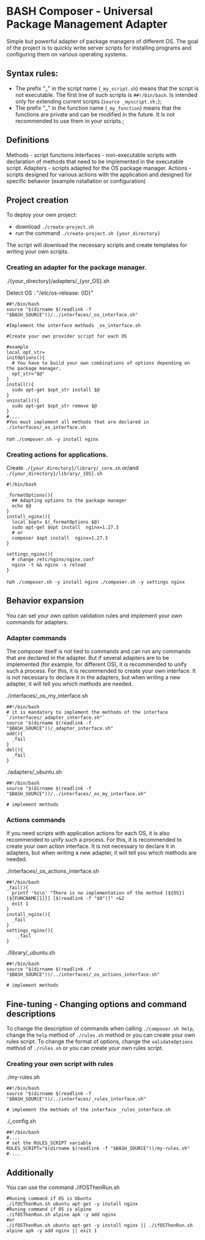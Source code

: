 # BASH Composer - Universal Package Management Adapter

Simple but powerful adapter of package managers of different OS.
The goal of the project is to quickly write server scripts for installing programs and configuring them on various operating systems.

## Syntax rules:

- The prefix "_" in the script name (`_my_script.sh`) means that the script is not executable. The first line of such scripts is `##!/bin/bash`.   Is intended only for extending current scripts (`source _myscript.sh;`);
-  The prefix "_" in the function name (`_my_function`) means that the functions are private and can be modified in the future.
It is not recommended to use them in your scripts.;

## Definitions
Methods - script functions
Interfaces - non-executable scripts with declaration of methods that need to be implemented in the executable script.
Adapters - scripts adapted for the OS package manager.
Actions - scripts designed for various actions with the application and designed for specific behavior (example nstallation or configuration)

## Project creation

To deploy your own project:
- download `./create-project.sh`
- run the command `./create-project.sh {your_directory}`

The script will download the necessary scripts and create templates for writing your own scripts.

### Creating an adapter for the package manager.

./{your_directory}/adapters/_{yor_OS}.sh

Detect OS : "/etc/os-release: {ID}"

```shell
##!/bin/bash
source "$(dirname $(readlink -f "$BASH_SOURCE"))/../interfaces/_os_interface.sh"

#Implement the interface methods _os_interface.sh

#Create your own provider script for each OS

#example
local opt_str=
initOptions(){
  # You have to build your own combinations of options depending on the package manager.
  opt_str="$@"
}
install(){
  sudo apt-get $opt_str install $@
}
uninstall(){
  sudo apt-get $opt_str remove $@
}
#....
#You must implement all methods that are declared in ./interfaces/_os_interface.sh
```
run
`./composer.sh -y install nginx`


### Creating actions for applications.

Create 
`./{your_directory}/library/_core.sh`
or/and
`./{your_directory}/library/_{OS}.sh`

```shell
#!/bin/bash

_formatOptions(){
  ## Adapting options to the package manager
  echo $@
}
install_nginx(){
  local $opt= $(_formatOptions $@) 
  sudo apt-get $opt install  nginx=1.27.3
  # or
  composer $opt install  nginx=1.27.3
}

settings_nginx(){
  # change /etc/nginx/nginx.conf
  nginx -t && nginx -s reload 
}

```
run
`./composer.sh -y install nginx`
`./composer.sh -y settings nginx`


## Behavior expansion

You can set your own option validation rules and implement your own commands for adapters.

### Adapter commands

The composer itself is not tied to commands and can run any commands that are declared in the adapter.
But if several adapters are to be implemented (for example, for different OS), it is recommended to unify such a process.
For this, it is recommended to create your own interface. It is not necessary to declare it in the adapters,
but when writing a new adapter, it will tell you which methods are needed.

./interfaces/_os_my_interface.sh
```shell
##!/bin/bash
# it is mandatory to implement the methods of the interface `/interfaces/_adapter_interface.sh"`
source "$(dirname $(readlink -f "$BASH_SOURCE"))/_adapter_interface.sh"
add(){
  _fail
}
del(){
  _fail
}
```
./adapters/_ubuntu.sh
```shell
##!/bin/bash
source "$(dirname $(readlink -f "$BASH_SOURCE"))/../interfaces/_os_my_interface.sh"

# implement methods

```

### Actions commands

If you need scripts with application actions for each OS, it is also recommended to unify such a process.
For this, it is recommended to create your own action interface. It is not necessary to declare it in adapters,
but when writing a new adapter, it will tell you which methods are needed.

./interfaces/_os_actions_interface.sh
```shell
##!/bin/bash
_fail(){
  printf '%s\n' "There is no implementation of the method [${OS}] [${FUNCNAME[1]}] [$(readlink -f "$0")]" >&2
  exit 1
}
install_nginx(){
  _fail
}
settings_nginx(){
    _fail
}
```
./library/_ubuntu.sh
```shell
##!/bin/bash
source "$(dirname $(readlink -f "$BASH_SOURCE"))/../interfaces/_os_actions_interface.sh"

# implement methods
```

## Fine-tuning - Changing options and command descriptions
To change the description of commands when calling `./composer.sh help`, change  the `help` method of  `./rules.sh` method 
or you can create your own rules script.
To change the format of options, change the `validateOptions` method of `./rules.sh`
or you can create your own rules script.

### Creating your own script with rules

./my-rules.sh
```shell
##!/bin/bash
source "$(dirname $(readlink -f "$BASH_SOURCE"))/../interfaces/_rules_interface.sh"

# implement the methods of the interface _rules_interface.sh
```

./_config.sh
```shell
##!/bin/bash
#....
# set the RULES_SCRIPT variable
RULES_SCRIPT="$(dirname $(readlink -f "$BASH_SOURCE"))/my-rules.sh"
#....
```


## Additionally

You can use the command ./ifOSThenRun.sh
```shell
#Runing command if OS is Ubuntu
./ifOSThenRun.sh ubuntu apt-get -y install nginx
#Runing command if OS is alpine
./ifOSThenRun.sh alpine apk -y add nginx
#or
./ifOSThenRun.sh ubuntu apt-get -y install nginx || ./ifOSThenRun.sh alpine apk -y add nginx || exit 1
```

